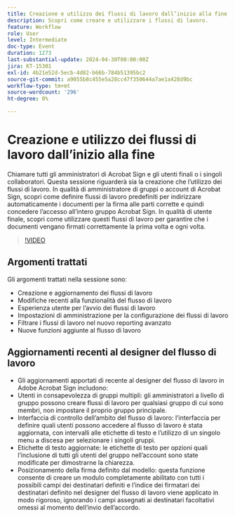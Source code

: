 ```yaml
---
title: Creazione e utilizzo dei flussi di lavoro dall’inizio alla fine
description: Scopri come creare e utilizzare i flussi di lavoro.
feature: Workflow
role: User
level: Intermediate
doc-type: Event
duration: 1273
last-substantial-update: 2024-04-30T00:00:00Z
jira: KT-15301
exl-id: 4b21e52d-5ecb-4d82-b66b-784b51395bc2
source-git-commit: a9055b8c455e5a28cc47f350644a7ae1a428d9bc
workflow-type: tm+mt
source-wordcount: '296'
ht-degree: 0%

---
```


# Creazione e utilizzo dei flussi di lavoro dall’inizio alla fine

Chiamare tutti gli amministratori di Acrobat Sign e gli utenti finali o i singoli collaboratori. Questa sessione riguarderà sia la creazione che l’utilizzo dei flussi di lavoro. In qualità di amministratore di gruppi o account di Acrobat Sign, scopri come definire flussi di lavoro predefiniti per indirizzare automaticamente i documenti per la firma alle parti corrette e quindi concedere l’accesso all’intero gruppo Acrobat Sign. In qualità di utente finale, scopri come utilizzare questi flussi di lavoro per garantire che i documenti vengano firmati correttamente la prima volta e ogni volta.

>[!VIDEO](https://video.tv.adobe.com/v/3454910/?learn=on&captions=ita)

## Argomenti trattati

Gli argomenti trattati nella sessione sono:

* Creazione e aggiornamento dei flussi di lavoro
* Modifiche recenti alla funzionalità del flusso di lavoro
* Esperienza utente per l’avvio dei flussi di lavoro
* Impostazioni di amministrazione per la configurazione dei flussi di lavoro
* Filtrare i flussi di lavoro nel nuovo reporting avanzato
* Nuove funzioni aggiunte al flusso di lavoro

## Aggiornamenti recenti al designer del flusso di lavoro

* Gli aggiornamenti apportati di recente al designer del flusso di lavoro in Adobe Acrobat Sign includono:
* Utenti in consapevolezza di gruppi multipli: gli amministratori a livello di gruppo possono creare flussi di lavoro per qualsiasi gruppo di cui sono membri, non impostare il proprio gruppo principale.
* Interfaccia di controllo dell’ambito del flusso di lavoro: l’interfaccia per definire quali utenti possono accedere al flusso di lavoro è stata aggiornata, con intervalli alle etichette di testo e l’utilizzo di un singolo menu a discesa per selezionare i singoli gruppi.
* Etichette di testo aggiornate: le etichette di testo per opzioni quali l’inclusione di tutti gli utenti del gruppo nell’account sono state modificate per dimostrarne la chiarezza.
* Posizionamento della firma definito dal modello: questa funzione consente di creare un modulo completamente abilitato con tutti i possibili campi dei destinatari definiti e l’indice dei firmatari dei destinatari definito nel designer del flusso di lavoro viene applicato in modo rigoroso, ignorando i campi assegnati ai destinatari facoltativi omessi al momento dell’invio dell’accordo.
